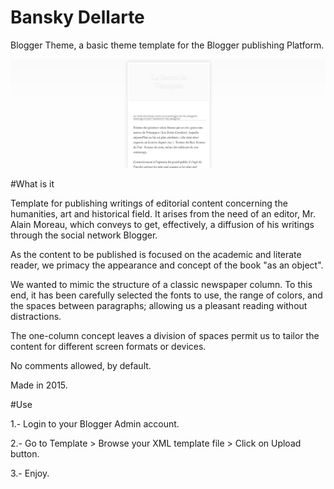 # Bansky Dellarte

 Blogger Theme, a basic theme template for the Blogger publishing Platform.
 
 ![](https://github.com/delfiramirez/blogger-theme/blob/master/assets/bansky-template.png)
 
#What is it

Template for publishing writings of editorial content concerning the humanities, art and historical field. It arises from the need of an editor, Mr. Alain Moreau, which conveys to get, effectively, a diffusion of his writings through the social network Blogger.

As the content to be published is focused on the academic and literate reader, we primacy the  appearance and concept of the book "as an object".

We wanted to mimic the structure of a classic newspaper column. To this end, it has been carefully selected the fonts to use, the range of colors, and the spaces between paragraphs; allowing us a pleasant reading without distractions.

The one-column concept leaves a division of spaces permit us  to tailor the content for different screen formats or devices.

No comments allowed, by default.

Made in 2015.

#Use

1.- Login to your Blogger Admin account.

2.- Go to Template > Browse your XML template file > Click on Upload button.

3.- Enjoy.


